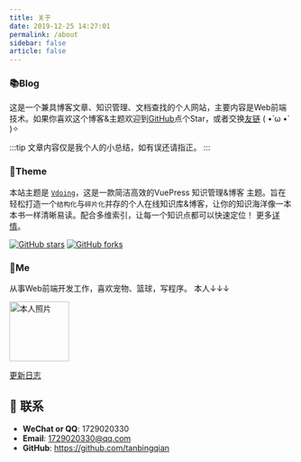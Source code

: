 ```yaml
---
title: 关于
date: 2019-12-25 14:27:01
permalink: /about
sidebar: false
article: false
---
```


### 📚Blog
这是一个兼具博客文章、知识管理、文档查找的个人网站，主要内容是Web前端技术。如果你喜欢这个博客&主题欢迎到[GitHub](https://github.com/xugaoyi/vuepress-theme-vdoing)点个Star，或者交换[友链](/friends/) ( •̀ ω •́ )✧

:::tip
文章内容仅是我个人的小总结，如有误还请指正。
:::

### 🎨Theme
本站主题是 [`Vdoing`](https://github.com/xugaoyi/vuepress-theme-vdoing)，这是一款简洁高效的VuePress 知识管理&博客 主题。旨在轻松打造一个`结构化`与`碎片化`并存的个人在线知识库&博客，让你的知识海洋像一本本书一样清晰易读。配合多维索引，让每一个知识点都可以快速定位！ 更多[详情](https://github.com/xugaoyi/vuepress-theme-vdoing)。

<a href="https://github.com/xugaoyi/vuepress-theme-vdoing" target="_blank"><img src='https://img.shields.io/github/stars/xugaoyi/vuepress-theme-vdoing' alt='GitHub stars' class="no-zoom"></a>
<a href="https://github.com/xugaoyi/vuepress-theme-vdoing" target="_blank"><img src='https://img.shields.io/github/forks/xugaoyi/vuepress-theme-vdoing' alt='GitHub forks' class="no-zoom"></a>


### 🐼Me
从事Web前端开发工作，喜欢宠物、篮球，写程序。 本人↓↓↓

<img src='https://avatars3.githubusercontent.com/u/24713485?s=460&u=fb3dd28e8ff4e546ca0d1493d4af8bb501130635&v=4' alt='本人照片' style="width:106px;">


[更新日志](https://github.com/xugaoyi/vuepress-theme-vdoing/commits/master)

## :email: 联系

- **WeChat or QQ**: <a :href="qqUrl" class='qq'>1729020330</a>
- **Email**:  <a href="mailto:894072666@qq.com">1729020330@qq.com</a>
- **GitHub**: <https://github.com/tanbingqian>

<script>
  export default {
    data(){
      return {
        qqUrl: 'tencent://message/?uin=894072666&Site=&Menu=yes' 
      }
    },
    mounted(){
      const flag =  navigator.userAgent.match(/(phone|pad|pod|iPhone|iPod|ios|iPad|Android|Mobile|BlackBerry|IEMobile|MQQBrowser|JUC|Fennec|wOSBrowser|BrowserNG|WebOS|Symbian|Windows Phone)/i);
      if(flag){
        this.qqUrl = 'mqqwpa://im/chat?chat_type=wpa&uin=894072666&version=1&src_type=web&web_src=oicqzone.com'
      }
    }
  }
</script>           